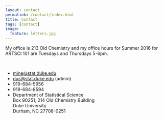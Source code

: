 ```yaml
---
layout: contact
permalink: /contact/index.html
title: Contact
tags: [contact]
image:
  feature: letters.jpg
---
```


My office is 213 Old Chemistry and my office hours for Summer 2016 for ARTSCI 101 are Tuesdays and Thursdays 5-6pm.

<!--
<ul class="fa-ul">
  <li><i class="fa-li fa fa fa-hourglass-3"></i>Sta 101:</li>
    <ul>
        <li>Tuesdays 4-5:30pm at Soc Sci 139 (Discussion Section)</li> 
        <li>Thursdays 10:30am - 12pm at my office</li>
    </ul>
  <li><i class="fa-li fa fa fa-hourglass-3"></i>Sta 771S: By appointment</li>
  <li><i class="fa-li fa fa fa-hourglass-3"></i>DUS: Tuesdays 2:15pm - 3:45pm</li>
</ul>
-->

<br>

<!--
If you want to make an appointment to meet with me, 
<a href="mailto:mine@stat.duke.edu">email me</a> suggesting a few times 
between 9 am - 6pm that appear to be free on my calendar below.
-->

<ul class="fa-ul">
  <li><i class="fa-li fa fa fa-envelope"></i><a href="mailto:mine@stat.duke.edu">mine@stat.duke.edu</a></li>
  <li><i class="fa-li fa fa fa-envelope"></i><a href="mailto:dus@stat.duke.edu">dus@stat.duke.edu</a> (admin)</li>
  <li><i class="fa-li fa fa fa-phone"></i>919-684-5956</li>
  <li><i class="fa-li fa fa fa-fax"></i>919-684-8594</li>
  <li><i class="fa-li fa fa fa-university"></i>Department of Statistical Science <br> 
Box 90251, 214 Old Chemistry Building <br>
Duke University <br>
Durham, NC 27708-0251 <br></li>
</ul>

<br>

<!--
<iframe src="https://www.google.com/calendar/embed?mode=WEEK&amp;height=600&amp;wkst=2&amp;bgcolor=%23ffffff&amp;src=cetinkaya.mine%40gmail.com&amp;color=%23182C57&amp;ctz=America%2FNew_York" style=" border-width:0 " width="800" height="600" frameborder="0" scrolling="no"></iframe>
-->